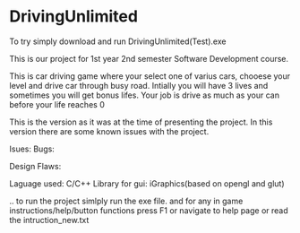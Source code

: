 # DrivingUnlimited

To try simply download and run DrivingUnlimited(Test).exe

This is our project for 1st year 2nd semester Software Development course.

This is car driving game where your select one of varius cars, chooese your level and drive car through busy road.
Intially you will have 3 lives and sometimes you will get bonus lifes.
Your job is drive as much as your can before your life reaches 0

This is the version as it was at the time of presenting the project.
In this version there are some known issues with the project.

Isues:
Bugs:

Design Flaws:


Laguage used: C/C++
Library for gui: iGraphics(based on opengl and glut)

..
to run the project simlply run the exe file.
and for any in game instructions/help/button functions press F1 or navigate to help page or read the intruction_new.txt
